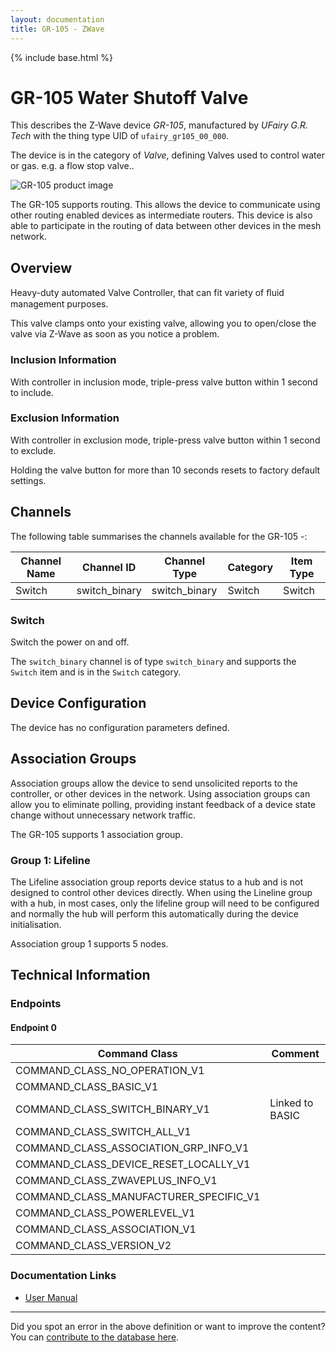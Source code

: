 ```yaml
---
layout: documentation
title: GR-105 - ZWave
---
```


{% include base.html %}

# GR-105 Water Shutoff Valve
This describes the Z-Wave device *GR-105*, manufactured by *UFairy G.R. Tech* with the thing type UID of ```ufairy_gr105_00_000```.

The device is in the category of *Valve*, defining Valves used to control water or gas. e.g. a flow stop valve..

![GR-105 product image](https://www.cd-jackson.com/zwave_device_uploads/438/438_default.jpg)


The GR-105 supports routing. This allows the device to communicate using other routing enabled devices as intermediate routers.  This device is also able to participate in the routing of data between other devices in the mesh network.

## Overview

Heavy-duty automated Valve Controller, that can fit variety of ﬂuid management purposes.

This valve clamps onto your existing valve, allowing you to open/close the valve via Z-Wave as soon as you notice a problem.

### Inclusion Information

With controller in inclusion mode, triple-press valve button within 1 second to include.

### Exclusion Information

With controller in exclusion mode, triple-press valve button within 1 second to exclude.

Holding the valve button for more than 10 seconds resets to factory default settings.

## Channels

The following table summarises the channels available for the GR-105 -:

| Channel Name | Channel ID | Channel Type | Category | Item Type |
|--------------|------------|--------------|----------|-----------|
| Switch | switch_binary | switch_binary | Switch | Switch | 

### Switch
Switch the power on and off.

The ```switch_binary``` channel is of type ```switch_binary``` and supports the ```Switch``` item and is in the ```Switch``` category.



## Device Configuration

The device has no configuration parameters defined.

## Association Groups

Association groups allow the device to send unsolicited reports to the controller, or other devices in the network. Using association groups can allow you to eliminate polling, providing instant feedback of a device state change without unnecessary network traffic.

The GR-105 supports 1 association group.

### Group 1: Lifeline

The Lifeline association group reports device status to a hub and is not designed to control other devices directly. When using the Lineline group with a hub, in most cases, only the lifeline group will need to be configured and normally the hub will perform this automatically during the device initialisation.

Association group 1 supports 5 nodes.

## Technical Information

### Endpoints

#### Endpoint 0

| Command Class | Comment |
|---------------|---------|
| COMMAND_CLASS_NO_OPERATION_V1| |
| COMMAND_CLASS_BASIC_V1| |
| COMMAND_CLASS_SWITCH_BINARY_V1| Linked to BASIC|
| COMMAND_CLASS_SWITCH_ALL_V1| |
| COMMAND_CLASS_ASSOCIATION_GRP_INFO_V1| |
| COMMAND_CLASS_DEVICE_RESET_LOCALLY_V1| |
| COMMAND_CLASS_ZWAVEPLUS_INFO_V1| |
| COMMAND_CLASS_MANUFACTURER_SPECIFIC_V1| |
| COMMAND_CLASS_POWERLEVEL_V1| |
| COMMAND_CLASS_ASSOCIATION_V1| |
| COMMAND_CLASS_VERSION_V2| |

### Documentation Links

* [User Manual](https://www.cd-jackson.com/zwave_device_uploads/438/GR-105-EU-B.pdf)

---

Did you spot an error in the above definition or want to improve the content?
You can [contribute to the database here](http://www.cd-jackson.com/index.php/zwave/zwave-device-database/zwave-device-list/devicesummary/438).
